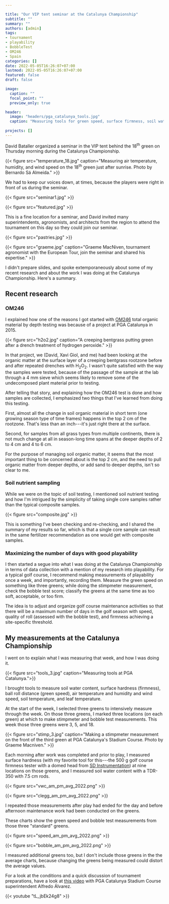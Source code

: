```yaml
---

title: "Our VIP tent seminar at the Catalunya Championship"
subtitle: ""
summary: ""
authors: [admin]
tags: 
- tournament
- playability
- BobbleTest
- OM246
- Spain
categories: []
date: 2022-05-05T16:26:07+07:00
lastmod: 2022-05-05T16:26:07+07:00
featured: false
draft: false

image:
  caption: ""
  focal_point: ""
  preview_only: true

header: 
  image: "headers/pga_catalunya_tools.jpg"
  caption: "Measuring tools for green speed, surface firmness, soil water content, and weather conditions on the third green of PGA Catalunya's Stadium Course."
  
projects: []
---
```


David Bataller organized a seminar in the VIP tent behind the 18<sup>th</sup> green on Thursday morning during the Catalunya Championship. 

{{< figure src="temperature_18.jpg" caption="Measuring air temperature, humidity, and wind speed on the 18<sup>th</sup> green just after sunrise. Photo by Bernardo Sá Almeida." >}}

We had to keep our voices down, at times, because the players were right in front of us during the seminar.

{{< figure src="seminar1.jpg" >}}

{{< figure src="featured.jpg" >}}

This is a fine location for a seminar, and David invited many superintendents, agronomists, and architects from the region to attend the tournament on this day so they could join our seminar. 

{{< figure src="pastries.jpg" >}}

{{< figure src="graeme.jpg" caption="Graeme MacNiven, tournament agronomist with the European Tour, join the seminar and shared his expertise." >}}

I didn't prepare slides, and spoke extemporaneously about some of my recent research and about the work I was doing at the Catalunya Championship. Here's a summary.

## Recent research

### OM246

I explained how one of the reasons I got started with [OM246](https://www.asianturfgrass.com/project/om246/) total organic material by depth testing was because of a project at PGA Catalunya in 2015.

{{< figure src="h2o2.jpg" caption="A creeping bentgrass putting green after a drench treatment of hydrogen peroxide." >}}

In that project, we (David, Xavi Giol, and me) had been looking at the organic matter at the surface layer of a creeping bentgrass rootzone before and after repeated drenches with H<sub>2</sub>O<sub>2</sub>. I wasn't quite satisfied with the way the samples were tested, because of the passage of the sample at the lab through a 4 mm sieve which seems likely to remove some of the undecomposed plant material prior to testing. 

After telling that story, and explaining how the OM246 test is done and how samples are collected, I emphasized two things that I've learned from doing this testing.

First, almost all the change in soil organic material in short term (one growing season type of time frames) happens in the top 2 cm of the rootzone. That's less than an inch---it's just right there at the surface.

Second, for samples from all grass types from multiple continents, there is not much change at all in season-long time spans at the deeper depths of 2 to 4 cm and 4 to 6 cm. 

For the purpose of managing soil organic matter, it seems that the most important thing to be concerned about is the top 2 cm, and the need to pull organic matter from deeper depths, or add sand to deeper depths, isn't so clear to me.

### Soil nutrient sampling

While we were on the topic of soil testing, I mentioned soil nutrient testing and how I'm intrigued by the simplicity of taking single core samples rather than the typical composite samples.

{{< figure src="composite.jpg" >}}

This is something I've been checking and re-checking, and I shared the summary of my results so far, which is that a single core sample can result in the same fertilizer recommendation as one would get with composite samples.

### Maximizing the number of days with good playability

I then started a segue into what I was doing at the Catalunya Championship in terms of data collection with a mention of my research into playability. For a typical golf course, I recommend making measurements of playability once a week, and importantly, recording them. Measure the green speed on something like three greens; while doing the stimpmeter measurement, check the bobble test score; classify the greens at the same time as too soft, acceptable, or too firm. 

The idea is to adjust and organize golf course maintenance activities so that there will be a maximum number of days in the golf season with speed, quality of roll (assessed with the bobble test), and firmness achieving a site-specific threshold.

## My measurements at the Catalunya Championship

I went on to explain what I was measuring that week, and how I was doing it.

{{< figure src="tools_3.jpg" caption="Measuring tools at PGA Catalunya.">}}

I brought tools to measure soil water content, surface hardness (firmness), ball roll distance (green speed), air temperature and humidity and wind speed, soil temperature, and leaf temperature. 

At the start of the week, I selected three greens to intensively measure through the week. On those three greens, I marked three locations (on each green) at which to make stimpmeter and bobble test measurements. This week those three greens were 3, 5, and 18.

{{< figure src="stimp_3.jpg" caption="Making a stimpmeter measurement on the front of the third green at PGA Catalunya's Stadium Course. Photo by Graeme Macniven." >}}

Each morning after work was completed and prior to play, I measured surface hardness (with my favorite tool for this---the 500 g golf course firmness tester with a domed head from [SD Instrumentation](https://sdinst.com/content/golf-course-firmness-tester-type-cist883-data-logging-bluetooth)) at nine locations on those greens, and I measured soil water content with a TDR-350 with 7.5 cm rods.

{{< figure src="vwc_am_pm_avg_2022.png" >}}

{{< figure src="clegg_am_pm_avg_2022.png" >}}

I repeated those measurements after play had ended for the day and before afternoon maintenance work had been conducted on the greens.

These charts show the green speed and bobble test measurements from those three "standard" greens.

{{< figure src="speed_am_pm_avg_2022.png" >}}

{{< figure src="bobble_am_pm_avg_2022.png" >}}

I measured additional greens too, but I don't include those greens in the the average charts, because changing the greens being measured could distort the average values. 

For a look at the conditions and a quick discussion of tournament preparations, have a look at [this video](https://youtu.be/tL_jbEk24g8) with PGA Catalunya Stadium Course superintendent Alfredo Álvarez.

{{< youtube "tL_jbEk24g8" >}}


